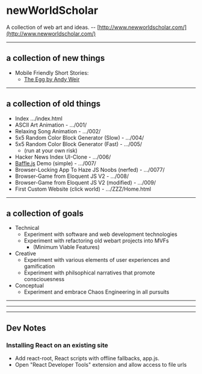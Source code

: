 # newWorldScholar

A collection of web art and ideas. -- [http://www.newworldscholar.com/](http://www.newworldscholar.com/)

*****

## a collection of new things

- Mobile Friendly Short Stories:
  - [The Egg by Andy Weir](http://www.newworldscholar.com/003/)

*****

## a collection of old things

- Index .../index.html
- ASCII Art Animation - .../001/
- Relaxing Song Animation - .../002/
- 5x5 Random Color Block Generator (Slow) - .../004/
- 5x5 Random Color Block Generator (Fast) - .../005/
  - (run at your own risk)
- Hacker News Index UI-Clone - .../006/
- [Baffle.js](https://camwiegert.github.io/baffle/#demo) Demo (simple) - .../007/
- Browser-Locking App To Haze JS Noobs (nerfed) - .../0077/
- Browser-Game from Eloquent JS V2 - .../008/
- Browser-Game from Eloquent JS V2 (modified) - .../009/
- First Custom Website (click world)  - .../ZZZ/Home.html

*****

## a collection of goals

- Technical
  - Experiment with software and web development technologies
  - Experiment with refactoring old webart projects into MVFs
    - (Minimum Viable Features)
- Creative
  - Experiment with various elements of user experiences and gamification
  - Experiment with philsophical narratives that promote consciouesness
- Conceptual
  - Experiment and embrace Chaos Engineering in all pursuits

*****
*****
*****

## Dev Notes

### Installing React on an existing site

- Add react-root, React scripts with offline fallbacks, app.js.
- Open "React Developer Tools" extension and allow access to file urls
